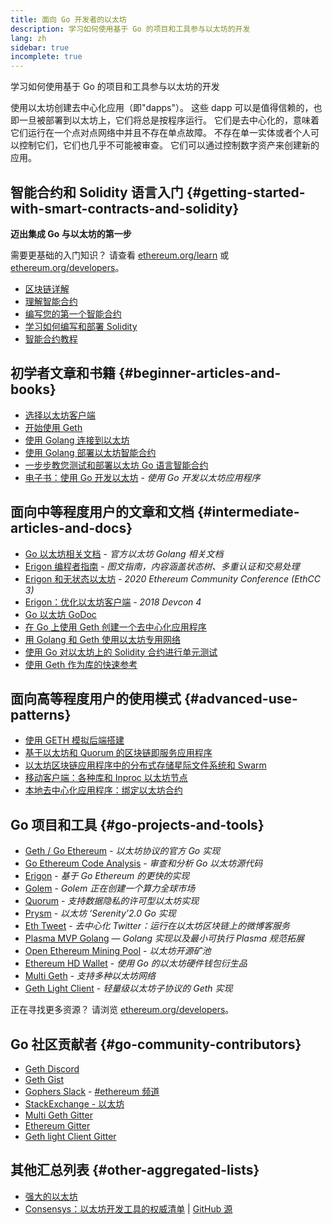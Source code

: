 ```yaml
---
title: 面向 Go 开发者的以太坊
description: 学习如何使用基于 Go 的项目和工具参与以太坊的开发
lang: zh
sidebar: true
incomplete: true
---
```


<div class="featured">学习如何使用基于 Go 的项目和工具参与以太坊的开发</div>

使用以太坊创建去中心化应用（即"dapps"）。 这些 dapp 可以是值得信赖的，也即一旦被部署到以太坊上，它们将总是按程序运行。 它们是去中心化的，意味着它们运行在一个点对点网络中并且不存在单点故障。 不存在单一实体或者个人可以控制它们，它们也几乎不可能被审查。 它们可以通过控制数字资产来创建新的应用。

## 智能合约和 Solidity 语言入门 {#getting-started-with-smart-contracts-and-solidity}

**迈出集成 Go 与以太坊的第一步**

需要更基础的入门知识？ 请查看 [ethereum.org/learn](/learn/) 或 [ethereum.org/developers](/developers/)。

- [区块链详解](https://kauri.io/article/d55684513211466da7f8cc03987607d5/blockchain-explained)
- [理解智能合约](https://kauri.io/article/e4f66c6079e74a4a9b532148d3158188/ethereum-101-part-5-the-smart-contract)
- [编写您的第一个智能合约](https://kauri.io/article/124b7db1d0cf4f47b414f8b13c9d66e2/remix-ide-your-first-smart-contract)
- [学习如何编写和部署 Solidity](https://kauri.io/article/973c5f54c4434bb1b0160cff8c695369/understanding-smart-contract-compilation-and-deployment)
- [智能合约教程](https://github.com/ethereum/go-ethereum/wiki/Contract-Tutorial)

## 初学者文章和书籍 {#beginner-articles-and-books}

- [选择以太坊客户端](https://www.trufflesuite.com/docs/truffle/reference/choosing-an-ethereum-client)
- [开始使用 Geth](https://medium.com/@tzhenghao/getting-started-with-geth-c1a30b8d6458)
- [使用 Golang 连接到以太坊](https://www.youtube.com/watch?v=-7uChuO_VzM)
- [使用 Golang 部署以太坊智能合约](https://www.youtube.com/watch?v=pytGqQmDslE)
- [一步步教您测试和部署以太坊 Go 语言智能合约](https://hackernoon.com/a-step-by-step-guide-to-testing-and-deploying-ethereum-smart-contracts-in-go-9fc34b178d78)
- [电子书：使用 Go 开发以太坊](https://goethereumbook.org/) - _使用 Go 开发以太坊应用程序_

## 面向中等程度用户的文章和文档 {#intermediate-articles-and-docs}

- [Go 以太坊相关文档](https://geth.ethereum.org/docs/) - _官方以太坊 Golang 相关文档_
- [Erigon 编程者指南](https://github.com/ledgerwatch/erigon/blob/devel/docs/programmers_guide/guide.md) - _图文指南，内容涵盖状态树、多重认证和交易处理_
- [Erigon 和无状态以太坊](https://youtu.be/3-Mn7OckSus?t=394) - _2020 Ethereum Community Conference (EthCC 3)_
- [Erigon：优化以太坊客户端](https://www.youtube.com/watch?v=CSpc1vZQW2Q) - _2018 Devcon 4_
- [Go 以太坊 GoDoc](https://godoc.org/github.com/ethereum/go-ethereum)
- [在 Go 上使用 Geth 创建一个去中心化应用程序](https://kauri.io/#collections/A%20Hackathon%20Survival%20Guide/creating-a-dapp-in-go-with-geth/)
- [用 Golang 和 Geth 使用以太坊专用网络](https://myhsts.org/tutorial-learn-how-to-work-with-ethereum-private-network-with-golang-with-geth.php)
- [使用 Go 对以太坊上的 Solidity 合约进行单元测试](https://medium.com/coinmonks/unit-testing-solidity-contracts-on-ethereum-with-go-3cc924091281)
- [使用 Geth 作为库的快速参考](https://medium.com/coinmonks/web3-go-part-1-31c68c68e20e)

## 面向高等程度用户的使用模式 {#advanced-use-patterns}

- [使用 GETH 模拟后端搭建](https://kauri.io/#collections/An%20ethereum%20test%20toolkit%20in%20Go/the-geth-simulated-backend/#_top)
- [基于以太坊和 Quorum 的区块链即服务应用程序](https://blockchain.dcwebmakers.com/blockchain-as-a-service-apps-using-ethereum-and-quorum.html)
- [以太坊区块链应用程序中的分布式存储星际文件系统和 Swarm](https://blockchain.dcwebmakers.com/work-with-distributed-storage-ipfs-and-swarm-in-ethereum.html)
- [移动客户端：各种库和 Inproc 以太坊节点](https://github.com/ethereum/go-ethereum/wiki/Mobile-Clients:-Libraries-and-Inproc-Ethereum-Nodes)
- [本地去中心化应用程序：绑定以太坊合约](https://github.com/ethereum/go-ethereum/wiki/Native-DApps:-Go-bindings-to-Ethereum-contracts)

## Go 项目和工具 {#go-projects-and-tools}

- [Geth / Go Ethereum](https://github.com/ethereum/go-ethereum) - _以太坊协议的官方 Go 实现_
- [Go Ethereum Code Analysis](https://github.com/ZtesoftCS/go-ethereum-code-analysis) - _审查和分析 Go 以太坊源代码_
- [Erigon](https://github.com/ledgerwatch/erigon) - _基于 Go Ethereum 的更快的实现_
- [Golem](https://github.com/golemfactory/golem) - _Golem 正在创建一个算力全球市场_
- [Quorum](https://github.com/jpmorganchase/quorum) - _支持数据隐私的许可型以太坊实现_
- [Prysm](https://github.com/prysmaticlabs/prysm) - _以太坊 ‘Serenity’2.0 Go 实现_
- [Eth Tweet](https://github.com/yep/eth-tweet) - _去中心化 Twitter：运行在以太坊区块链上的微博客服务_
- [Plasma MVP Golang](https://github.com/kyokan/plasma) — _Golang 实现以及最小可执行 Plasma 规范拓展_
- [Open Ethereum Mining Pool](https://github.com/sammy007/open-ethereum-pool) - _以太坊开源矿池_
- [Ethereum HD Wallet](https://github.com/miguelmota/go-ethereum-hdwallet) - _使用 Go 的以太坊硬件钱包衍生品_
- [Multi Geth](https://github.com/multi-geth/multi-geth) - _支持多种以太坊网络_
- [Geth Light Client](https://github.com/zsfelfoldi/go-ethereum/wiki/Geth-Light-Client) - _轻量级以太坊子协议的 Geth 实现_

正在寻找更多资源？ 请浏览 [ethereum.org/developers](/developers/)。

## Go 社区贡献者 {#go-community-contributors}

- [Geth Discord](https://discordapp.com/invite/nthXNEv)
- [Geth Gist](https://gitter.im/ethereum/go-ethereum)
- [Gophers Slack](https://invite.slack.golangbridge.org/) - [#ethereum 频道](https://gophers.slack.com/messages/C9HP1S9V2)
- [StackExchange - 以太坊](https://ethereum.stackexchange.com/)
- [Multi Geth Gitter](https://gitter.im/ethoxy/multi-geth)
- [Ethereum Gitter](https://gitter.im/ethereum/home)
- [Geth light Client Gitter](https://gitter.im/ethereum/light-client)

## 其他汇总列表 {#other-aggregated-lists}

- [强大的以太坊](https://github.com/btomashvili/awesome-ethereum)
- [Consensys：以太坊开发工具的权威清单](https://media.consensys.net/an-definitive-list-of-ethereum-developer-tools-2159ce865974) | [GitHub 源](https://github.com/ConsenSys/ethereum-developer-tools-list)
